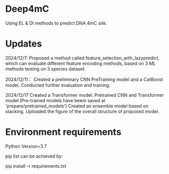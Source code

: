 # Deep4mC
Using EL & Dl methods to predict DNA 4mC site.


# Updates
2024/12/7:
Proposed a method called feature_selection_with_lazypredict, which can evaluate different feature encoding methods,
based on 3 ML methods testing on 3 species dataset.

2024/12/11：
Created a preliminary CNN PreTraining model and a CatBoost model. Conducted further evaluation and training.

2024/12/17
Created a Transformer model.
Pretrained CNN and Transformer model.(Pre-trained models have beem saved at 'prepare/pretrained_models') 
Created an ensemble model based on stacking.
Uploaded the figure of the overall structure of proposed model.

# Environment requirements
Python Version=3.7

pip list can be achieved by:

pip install -r requirements.txt
